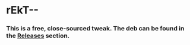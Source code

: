 # rEkT--

### This is a free, close-sourced tweak. The deb can be found in the [Releases](https://github.com/YulkyTulky/rEkT--/releases) section.

